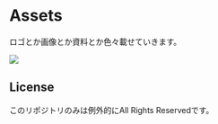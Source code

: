 # Assets

ロゴとか画像とか資料とか色々載せていきます。

![](https://repository-images.githubusercontent.com/704980721/8f325baf-cb06-4a8a-8260-e0d4c9952aaf)

## License

このリポジトリのみは例外的にAll Rights Reservedです。
